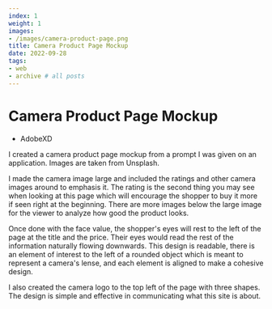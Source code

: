 ```yaml
---
index: 1
weight: 1
images:
- /images/camera-product-page.png
title: Camera Product Page Mockup
date: 2022-09-28
tags:
- web
- archive # all posts
---
```


# Camera Product Page Mockup
- AdobeXD

I created a camera product page mockup from a prompt I was given on an application. Images are taken from Unsplash.

I made the camera image large and included the ratings and other camera images around to emphasis it. The rating is the second thing you may see when looking at this page which will encourage the shopper to buy it more if seen right at the beginning. There are more images below the large image for the viewer to analyze how good the product looks.

Once done with the face value, the shopper's eyes will rest to the left of the page at the title and the price. Their eyes would read the rest of the information naturally flowing downwards. This design is readable, there is an element of interest to the left of a rounded object which is meant to represent a camera's lense, and each element is aligned to make a cohesive design.

I also created the camera logo to the top left of the page with three shapes. The design is simple and effective in communicating what this site is about.